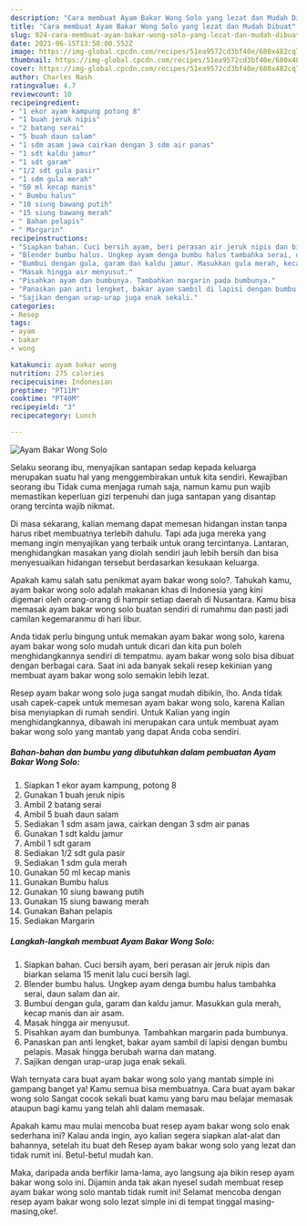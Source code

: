 ```yaml
---
description: "Cara membuat Ayam Bakar Wong Solo yang lezat dan Mudah Dibuat"
title: "Cara membuat Ayam Bakar Wong Solo yang lezat dan Mudah Dibuat"
slug: 924-cara-membuat-ayam-bakar-wong-solo-yang-lezat-dan-mudah-dibuat
date: 2021-06-15T13:58:00.552Z
image: https://img-global.cpcdn.com/recipes/51ea9572cd3bf40e/680x482cq70/ayam-bakar-wong-solo-foto-resep-utama.jpg
thumbnail: https://img-global.cpcdn.com/recipes/51ea9572cd3bf40e/680x482cq70/ayam-bakar-wong-solo-foto-resep-utama.jpg
cover: https://img-global.cpcdn.com/recipes/51ea9572cd3bf40e/680x482cq70/ayam-bakar-wong-solo-foto-resep-utama.jpg
author: Charles Nash
ratingvalue: 4.7
reviewcount: 10
recipeingredient:
- "1 ekor ayam kampung potong 8"
- "1 buah jeruk nipis"
- "2 batang serai"
- "5 buah daun salam"
- "1 sdm asam jawa cairkan dengan 3 sdm air panas"
- "1 sdt kaldu jamur"
- "1 sdt garam"
- "1/2 sdt gula pasir"
- "1 sdm gula merah"
- "50 ml kecap manis"
- " Bumbu halus"
- "10 siung bawang putih"
- "15 siung bawang merah"
- " Bahan pelapis"
- " Margarin"
recipeinstructions:
- "Siapkan bahan. Cuci bersih ayam, beri perasan air jeruk nipis dan biarkan selama 15 menit lalu cuci bersih lagi."
- "Blender bumbu halus. Ungkep ayam denga bumbu halus tambahka serai, daun salam dan air."
- "Bumbui dengan gula, garam dan kaldu jamur. Masukkan gula merah, kecap manis dan air asam."
- "Masak hingga air menyusut."
- "Pisahkan ayam dan bumbunya. Tambahkan margarin pada bumbunya."
- "Panaskan pan anti lengket, bakar ayam sambil di lapisi dengan bumbu pelapis. Masak hingga berubah warna dan matang."
- "Sajikan dengan urap-urap juga enak sekali."
categories:
- Resep
tags:
- ayam
- bakar
- wong

katakunci: ayam bakar wong 
nutrition: 275 calories
recipecuisine: Indonesian
preptime: "PT11M"
cooktime: "PT40M"
recipeyield: "3"
recipecategory: Lunch

---
```



![Ayam Bakar Wong Solo](https://img-global.cpcdn.com/recipes/51ea9572cd3bf40e/680x482cq70/ayam-bakar-wong-solo-foto-resep-utama.jpg)

Selaku seorang ibu, menyajikan santapan sedap kepada keluarga merupakan suatu hal yang menggembirakan untuk kita sendiri. Kewajiban seorang ibu Tidak cuma menjaga rumah saja, namun kamu pun wajib memastikan keperluan gizi terpenuhi dan juga santapan yang disantap orang tercinta wajib nikmat.

Di masa  sekarang, kalian memang dapat memesan hidangan instan tanpa harus ribet membuatnya terlebih dahulu. Tapi ada juga mereka yang memang ingin menyajikan yang terbaik untuk orang tercintanya. Lantaran, menghidangkan masakan yang diolah sendiri jauh lebih bersih dan bisa menyesuaikan hidangan tersebut berdasarkan kesukaan keluarga. 



Apakah kamu salah satu penikmat ayam bakar wong solo?. Tahukah kamu, ayam bakar wong solo adalah makanan khas di Indonesia yang kini digemari oleh orang-orang di hampir setiap daerah di Nusantara. Kamu bisa memasak ayam bakar wong solo buatan sendiri di rumahmu dan pasti jadi camilan kegemaranmu di hari libur.

Anda tidak perlu bingung untuk memakan ayam bakar wong solo, karena ayam bakar wong solo mudah untuk dicari dan kita pun boleh menghidangkannya sendiri di tempatmu. ayam bakar wong solo bisa dibuat dengan berbagai cara. Saat ini ada banyak sekali resep kekinian yang membuat ayam bakar wong solo semakin lebih lezat.

Resep ayam bakar wong solo juga sangat mudah dibikin, lho. Anda tidak usah capek-capek untuk memesan ayam bakar wong solo, karena Kalian bisa menyiapkan di rumah sendiri. Untuk Kalian yang ingin menghidangkannya, dibawah ini merupakan cara untuk membuat ayam bakar wong solo yang mantab yang dapat Anda coba sendiri.

<!--inarticleads1-->

##### Bahan-bahan dan bumbu yang dibutuhkan dalam pembuatan Ayam Bakar Wong Solo:

1. Siapkan 1 ekor ayam kampung, potong 8
1. Gunakan 1 buah jeruk nipis
1. Ambil 2 batang serai
1. Ambil 5 buah daun salam
1. Sediakan 1 sdm asam jawa, cairkan dengan 3 sdm air panas
1. Gunakan 1 sdt kaldu jamur
1. Ambil 1 sdt garam
1. Sediakan 1/2 sdt gula pasir
1. Sediakan 1 sdm gula merah
1. Gunakan 50 ml kecap manis
1. Gunakan  Bumbu halus
1. Gunakan 10 siung bawang putih
1. Gunakan 15 siung bawang merah
1. Gunakan  Bahan pelapis
1. Sediakan  Margarin




<!--inarticleads2-->

##### Langkah-langkah membuat Ayam Bakar Wong Solo:

1. Siapkan bahan. Cuci bersih ayam, beri perasan air jeruk nipis dan biarkan selama 15 menit lalu cuci bersih lagi.
1. Blender bumbu halus. Ungkep ayam denga bumbu halus tambahka serai, daun salam dan air.
1. Bumbui dengan gula, garam dan kaldu jamur. Masukkan gula merah, kecap manis dan air asam.
1. Masak hingga air menyusut.
1. Pisahkan ayam dan bumbunya. Tambahkan margarin pada bumbunya.
1. Panaskan pan anti lengket, bakar ayam sambil di lapisi dengan bumbu pelapis. Masak hingga berubah warna dan matang.
1. Sajikan dengan urap-urap juga enak sekali.




Wah ternyata cara buat ayam bakar wong solo yang mantab simple ini gampang banget ya! Kamu semua bisa membuatnya. Cara buat ayam bakar wong solo Sangat cocok sekali buat kamu yang baru mau belajar memasak ataupun bagi kamu yang telah ahli dalam memasak.

Apakah kamu mau mulai mencoba buat resep ayam bakar wong solo enak sederhana ini? Kalau anda ingin, ayo kalian segera siapkan alat-alat dan bahannya, setelah itu buat deh Resep ayam bakar wong solo yang lezat dan tidak rumit ini. Betul-betul mudah kan. 

Maka, daripada anda berfikir lama-lama, ayo langsung aja bikin resep ayam bakar wong solo ini. Dijamin anda tak akan nyesel sudah membuat resep ayam bakar wong solo mantab tidak rumit ini! Selamat mencoba dengan resep ayam bakar wong solo lezat simple ini di tempat tinggal masing-masing,oke!.

